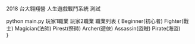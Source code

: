 2018 台大翱翔營 人生遊戲戰鬥系統 測試


python main.py 玩家1職業 玩家2職業
職業列表
{
        Beginner(初心者)
        Fighter(戰士)
        Magician(法師)
        Pirest(祭師)
        Archer(遊俠)
        Assassin(盜賊)
        Pirate(海盜)  
}


